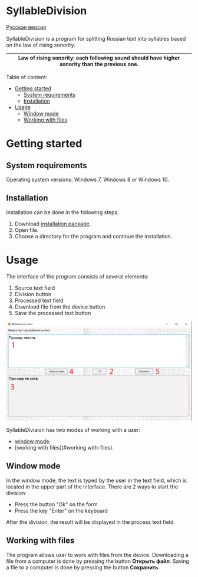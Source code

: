 # SyllableDivision

[Русская версия](https://github.com/GurovaAnya/SyllableDivision/blob/master/README.md)

SyllableDivision is a program for splitting Russian text into syllables based on the law of rising sonority.

| **Law of rising sonority**: each following sound should have higher sonority than the previous one.|
|---|



Table of content:
- [Getting started](#getting-started)
    - [System requirements](#system-requirements)
    - [Installation](#installation)
- [Usage](#usage)
    - [Window mode](#window-mode)
    - [Working with files](#working-with-files)
# Getting started
## System requirements
Operating system versions: Windows 7, Windows 8 or Windows 10.
## Installation
Installation can be done in the following steps.

1. Download [installation package](https://github.com/GurovaAnya/SyllableDivision/blob/master/SyllablesSetup.msi).
2. Open file.
3. Choose a directory for the program and continue the installation.

# Usage
The interface of the program consists of several elements:
1. Source text field
2. Division button
3. Processed text field
4. Download file from the device button
5. Save the processed text button

![alt text](https://github.com/GurovaAnya/SyllableDivision/blob/master/images/window-mode.png)

SyllableDiviaion has two modes of working with a user:
- [window mode](#window-mode);
- [working with files](#working with-files).

## Window mode
In the window mode, the text is typed by the user in the text field, which is located in the upper part of the interface.
There are 2 ways to start the division:
- Press the button "Ok" on the form
- Press the key "Enter" on the keyboard

After the division, the result will be displayed in the process text field.

## Working with files
The program allows user to work with files from the device.
Downloading a file from a computer is done by pressing the button **Открыть файл**.
Saving a file to a computer is done by pressing the button **Сохранить**.

